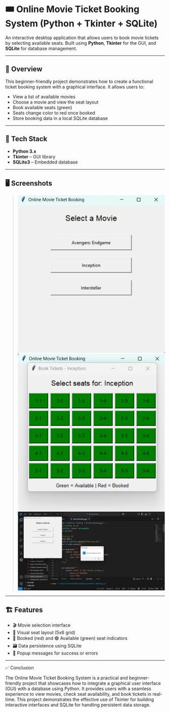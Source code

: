 # 🎟️ Online Movie Ticket Booking System (Python + Tkinter + SQLite)

An interactive desktop application that allows users to book movie tickets by selecting available seats. Built using **Python**, **Tkinter** for the GUI, and **SQLite** for database management.

---

## 📌 Overview

This beginner-friendly project demonstrates how to create a functional ticket booking system with a graphical interface. It allows users to:
- View a list of available movies
- Choose a movie and view the seat layout
- Book available seats (green)
- Seats change color to red once booked
- Store booking data in a local SQLite database

---

## 🧰 Tech Stack

- **Python 3.x**
- **Tkinter** – GUI library
- **SQLite3** – Embedded database

---

## 🖥️ Screenshots

> ![img alt](https://github.com/DATTA-KING/Movie_Booking_Using_Python/blob/28f88ed6264b23ec8f1b639ccf9293091fae28aa/Outout%20Img/Screenshot%201.png)
> ![img alt](https://github.com/DATTA-KING/Movie_Booking_Using_Python/blob/52edf9e227f43a9b7f6e491c45701162ee05e53c/Outout%20Img/Screenshot%202.png)
> ![img alt](https://github.com/DATTA-KING/Movie_Booking_Using_Python/blob/832e0f10be7e63385dd240554190105289514890/Outout%20Img/Screenshot%203.png)

---

## 🏗️ Features

- 🎬 Movie selection interface
- 💺 Visual seat layout (5x6 grid)
- 🔴 Booked (red) and 🟢 Available (green) seat indicators
- 🗃️ Data persistence using SQLite
- 💬 Popup messages for success or errors

---

✅ Conclusion

The Online Movie Ticket Booking System is a practical and beginner-friendly project that showcases how to integrate a graphical user interface (GUI) with a database using Python. It provides users with a seamless experience to view movies, check seat availability, and book tickets in real-time. This project demonstrates the effective use of Tkinter for building interactive interfaces and SQLite for handling persistent data storage.

